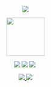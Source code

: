 <p ![header] align="center">
  <img src="https://capsule-render.vercel.app/api?type=transparent&color=0:00FFFF,100:25737f&fontColor=00FFFF&height=200&section=header&reversal=true&text=I'm%20mrsiri&fontSize=90&fontAlign=45&desc=aka%20Aflaungos&descSize=30&descAlignY=70&descAlign=65&animation=fadeIn">
<p align="center">
  <img width="100" height="100" src="https://techstack-generator.vercel.app/react-icon.svg">
</p>
</p>
<div>
  <p align="center">
  <a href = "https://t.me/Aflaungos"><img src="https://img.shields.io/badge/Telegram-2CA5E0?style=for-the-badge&logo=telegram&logoColor=white" target="_blank"></a>
  <img src="https://img.shields.io/badge/Motorola-Moto%20G6%20Plus%20(evert)-orange" target="_blank"/>
  <img src="https://img.shields.io/badge/Samsung-Galaxy%20M23-orange" target="_blank"/>
  <img src="https://komarev.com/ghpvc/?username=Aflaungos&style=flat-square&color=blue" alt=""/>
  </p>
<div id="badges">
</div>
<div align="height">
  <p align="center">
  <a href="https://github.com/Aflaungos">
  <img src="https://github-readme-stats.vercel.app/api?username=Aflaungos&show_icons=true&theme=tokyonight&include_all_commits=true&count_private=true"/>
  <img src="https://github-readme-stats.vercel.app/api/top-langs/?username=Aflaungos&layout=compact&langs_count=7&theme=tokyonight"/>
  </p>
</div>
